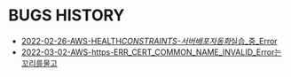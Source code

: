 # BUGS HISTORY

- [2022-02-26-AWS-HEALTH*CONSTRAINTS-서버배포자동화*실습\_중\_Error](./2022-02-26-AWS-HEALTH_CONSTRAINTS-서버배포자동화_실습_중_Error/2022-02-26-AWS-HEALTH_CONSTRAINTS-서버배포자동화_실습_중_Error.md)
- [2022-03-02-AWS-https-ERR_CERT_COMMON_NAME_INVALID_Error는꼬리를물고](./2022-03-02-AWS-https-ERR_CERT_COMMON_NAME_INVALID_Error는꼬리를물고/2022-03-02-AWS-https-ERR_CERT_COMMON_NAME_INVALID_Error는꼬리를물고.md)
